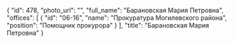 {
    "id": 478,
    "photo_url": "",
    "full_name": "Барановская Мария Петровна",
    "offices": [
        {
            "id": "06-16",
            "name": "Прокуратура Могилевского района",
            "position": "Помощник прокурора"
        }
    ],
    "title": "Барановская Мария Петровна"
}